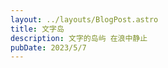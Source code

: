 ```yaml
---
layout: ../layouts/BlogPost.astro
title: 文字岛
description: 文字的岛屿 在浪中静止
pubDate: 2023/5/7
---
```

